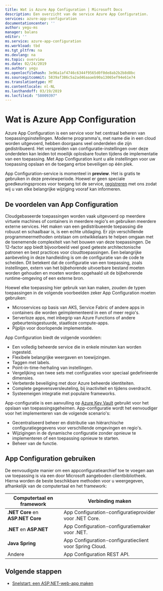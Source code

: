 ```yaml
---
title: Wat is Azure App Configuration | Microsoft Docs
description: Een overzicht van de service Azure App Configuration.
services: azure-app-configuration
documentationcenter: ''
author: yegu-ms
manager: balans
editor: ''
ms.service: azure-app-configuration
ms.workload: tbd
ms.tgt_pltfrm: na
ms.devlang: na
ms.topic: overview
ms.date: 02/24/2019
ms.author: yegu
ms.openlocfilehash: 3e96a1af4746c6344f9565d0f0de8ab2b2b8d8bc
ms.sourcegitcommit: 5839af386c5a2ad46aaaeb90a13065ef94e61e74
ms.translationtype: MT
ms.contentlocale: nl-NL
ms.lasthandoff: 03/19/2019
ms.locfileid: "58009397"
---
```

# <a name="what-is-azure-app-configuration"></a>Wat is Azure App Configuration

Azure App Configuration is een service voor het centraal beheren van toepassingsinstellingen. Moderne programma's, met name die in een cloud worden uitgevoerd, hebben doorgaans veel onderdelen die zijn gedistribueerd. Het verspreiden van configuratie-instellingen over deze onderdelen kan leiden tot moeilijk oplosbare fouten tijdens de implementatie van een toepassing. Met App Configuration kunt u alle instellingen voor uw toepassing opslaan en de toegang ertoe beveiligen op één plek.

App Configuration-service is momenteel in **preview**. Het is gratis te gebruiken in deze previewperiode. Hoewel er geen speciale goedkeuringsproces voor toegang tot de service, [registreren](https://aka.ms/azconfig/register) met ons zodat wij u van elke belangrijke wijziging vooraf kan informeren.

## <a name="why-use-app-configuration"></a>De voordelen van App Configuration

Cloudgebaseerde toepassingen worden vaak uitgevoerd op meerdere virtuele machines of containers in meerdere regio's en gebruiken meerdere externe services. Het maken van een gedistribueerde toepassing die robuust en schaalbaar is, is een echte uitdaging. Er zijn verschillende programmeermethoden ontstaan om ontwikkelaars te helpen omgaan met de toenemende complexiteit van het bouwen van deze toepassingen. De 12-factor app biedt bijvoorbeeld veel goed geteste architectonische patronen en best practices voor cloudtoepassingen. Een belangrijke aanbeveling in deze handleiding is om de configuratie van de code te scheiden. Dit betekent dat de configuratie van een toepassing, zoals instellingen, extern van het bijbehorende uitvoerbare bestand moeten worden gehouden en moeten worden opgehaald uit de bijbehorende runtime-omgeving of een externe bron.

Hoewel elke toepassing hier gebruik van kan maken, zouden de typen toepassingen in de volgende voorbeelden zeker App Configuration moeten gebruiken:

* Microservices op basis van AKS, Service Fabric of andere apps in containers die worden geïmplementeerd in een of meer regio's.
* Serverloze apps, met inbegrip van Azure Functions of andere gebeurtenisgestuurde, staatloze compute-apps.
* Pijplijn voor doorlopende implementatie.

App Configuration biedt de volgende voordelen:

* Een volledig beheerde service die in enkele minuten kan worden ingesteld.
* Flexibele belangrijke weergaven en toewijzingen.
* Taggen met labels.
* Point-in-time-herhaling van instellingen.
* Vergelijking van twee sets met configuraties voor speciaal gedefinieerde dimensies.
* Verbeterde beveiliging met door Azure beheerde identiteiten.
* Complete gegevensversleuteling, bij inactiviteit en tijdens overdracht.
* Systeemeigen integratie met populaire frameworks.

App-configuratie is een aanvulling op [Azure Key Vault](https://azure.microsoft.com/services/key-vault/) gebruikt voor het opslaan van toepassingsgeheimen. App-configuratie wordt het eenvoudiger voor het implementeren van de volgende scenario's:

* Gecentraliseerd beheer en distributie van hiërarchische configuratiegegevens voor verschillende omgevingen en regio's.
* Wijzigingen in de dynamische configuratie zonder opnieuw te implementeren of een toepassing opnieuw te starten.
* Beheer van de functie.

## <a name="how-to-use-app-configuration"></a>App Configuration gebruiken

De eenvoudigste manier om een appconfiguratiearchief toe te voegen aan uw toepassing is via een door Microsoft aangeboden clientbibliotheek. Hierna worden de beste beschikbare methoden voor u weergegeven, afhankelijk van de computertaal en het framework:

| Computertaal en framework | Verbinding maken |
|---|---|
| **.NET Core** en **ASP.NET Core** | App Configuration-configuratieprovider voor .NET Core. |
| **.NET** en **ASP.NET** | App Configuration-configuratiemaker voor .NET. |
| **Java Spring** | App Configuration-configuratieclient voor Spring Cloud. |
| Andere | App Configuration REST API. |

## <a name="next-steps"></a>Volgende stappen

* [Snelstart: een ASP.NET-web-app maken](quickstart-aspnet-core-app.md)  
